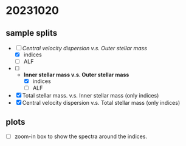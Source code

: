 # 20231020
## sample splits
- [ ] _Central velocity dispersion v.s. Outer stellar mass_
    - [x] indices
    - [ ] ALF
- [ ] * **Inner stellar mass v.s. Outer stellar mass**
    - [x] indices
    - [ ] ALF
- [x]  Total stellar mass. v.s. Inner stellar mass (only indices)
- [x]  Central velocity dispersion v.s. Total stellar mass (only indices)

## plots
- [ ] zoom-in box to show the spectra around the indices.

